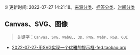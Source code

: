 :alarm_clock: 更新时间: 2022-07-27 14:21:18。[来源分类](../README.md)、[标签分类](../TAGS.md)、[时间分类](../TIMELINE.md)

## Canvas、SVG、图像


> 关键字：`Canvas`、`SVG`、`WebGL`、`3D`、`PNG`、`WebP`、`RGB`、`GUI`



- [2022-07-27-用SVG实现一个优雅的提示框-fed.taobao.org](https://blogread.cn/news/go.php?idItem=15238&url=https%3A%2F%2Ffed.taobao.org%2Fblog%2Ftaofed%2Fdo71ct%2Fghpnlx%3Fcomefrom%3Dhttps%253A%252F%252Fblogread.cn%252Fnews%252F) 